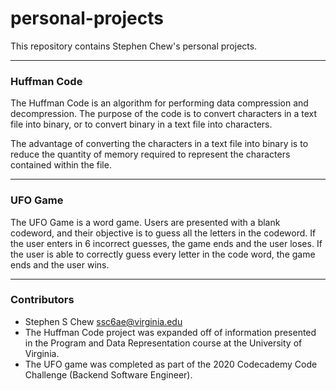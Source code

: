 # personal-projects

This repository contains Stephen Chew's personal projects. 

---

### Huffman Code
The Huffman Code is an algorithm for performing data compression and decompression. The purpose of the code is to convert characters in a text file into binary, or to convert binary in a text file into characters. 

The advantage of converting the characters in a text file into binary is to reduce the quantity of memory required to represent the characters contained within the file. 

---

### UFO Game
The UFO Game is a word game. Users are presented with a blank codeword, and their objective is to guess all the letters in the codeword. If the user enters in 6 incorrect guesses, the game ends and the user loses. If the user is able to correctly guess every letter in the code word, the game ends and the user wins.

---

### Contributors

- Stephen S Chew <ssc6ae@virginia.edu>
- The Huffman Code project was expanded off of information presented in the Program and Data Representation course at the University of Virginia.
- The UFO game was completed as part of the 2020 Codecademy Code Challenge (Backend Software Engineer).
